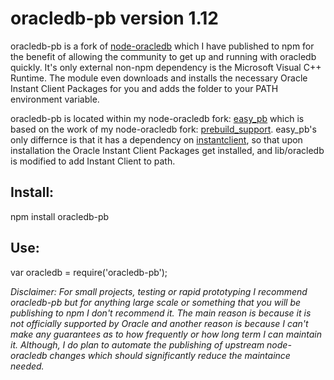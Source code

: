 # oracledb-pb version 1.12

oracledb-pb is a fork of [node-oracledb](https://github.com/oracle/node-oracledb) which I have published to npm for the benefit of allowing the community to get up and running with oracledb quickly. It's only external non-npm dependency is the Microsoft Visual C++ Runtime. The module even downloads and installs the necessary Oracle Instant Client Packages for you and adds the folder to your PATH environment variable.

oracledb-pb is located within my node-oracledb fork: [easy_pb](https://github.com/bchr02/node-oracledb/tree/easy_pb) which is based on the work of my node-oracledb fork: [prebuild_support](https://github.com/bchr02/node-oracledb/tree/prebuild_support). easy_pb's only differnce is that it has a dependency on [instantclient](https://github.com/bchr02/instantclient), so that upon installation the Oracle Instant Client Packages get installed, and lib/oracledb is modified to add Instant Client to path.

## Install:
npm install oracledb-pb

## Use:
var oracledb = require('oracledb-pb');


*Disclaimer: For small projects, testing or rapid prototyping I recommend oracledb-pb but for anything large scale or something that you will be publishing to npm I don't recommend it. The main reason is because it is not officially supported by Oracle and another reason is because I can't make any guarantees as to how frequently or how long term I can maintain it. Although, I do plan to automate the publishing of upstream node-oracledb changes which should significantly reduce the maintaince needed.* 
